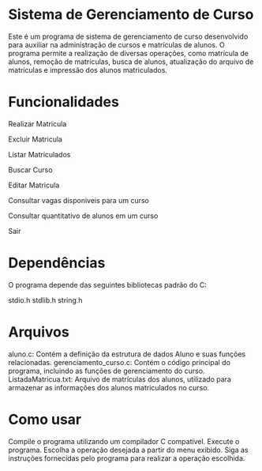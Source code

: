 # Sistema de Gerenciamento de Curso
 Este é um programa de sistema de gerenciamento de curso desenvolvido para auxiliar na administração de cursos e matrículas de alunos. O programa permite a realização de diversas operações, como matrícula de alunos, remoção de matrículas, busca de alunos, atualização do arquivo de matrículas e impressão dos alunos matriculados.
 
# Funcionalidades
Realizar Matricula

Excluir Matricula

Listar Matriculados

Buscar Curso

Editar Matricula

Consultar vagas disponiveis para um curso

Consultar quantitativo de alunos em um curso

Sair

# Dependências
O programa depende das seguintes bibliotecas padrão do C:

stdio.h
stdlib.h
string.h

# Arquivos
aluno.c: Contém a definição da estrutura de dados Aluno e suas funções relacionadas.
gerenciamento_curso.c: Contém o código principal do programa, incluindo as funções de gerenciamento do curso.
ListadaMatricua.txt: Arquivo de matrículas dos alunos, utilizado para armazenar as informações dos alunos matriculados no curso.

# Como usar
Compile o programa utilizando um compilador C compatível.
Execute o programa.
Escolha a operação desejada a partir do menu exibido.
Siga as instruções fornecidas pelo programa para realizar a operação escolhida.
